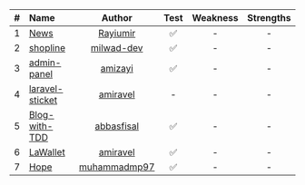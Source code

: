| # | Name                  |      Author       | Test | Weakness | Strengths | 
|:-:|:----------------------|:-----------------:|:----:|:--------:|:---------:|
| 1 | [News][p1]            |  [Rayiumir][a1]   |  ✅   |    -     |     -     |
| 2 | [shopline][p2]        | [milwad-dev][a2]  |  ✅   |    -     |     -     |
| 3 | [admin-panel][p3]     |   [amizayi][a3]   |  ✅   |    -     |     -     |
| 4 | [laravel-sticket][p4] |  [amiravel][a4]   |  -   |    -     |     -     |
| 5 | [Blog-with-TDD][p5]   | [abbasfisal][a5]  |  ✅   |    -     |     -     |
| 6 | [LaWallet][p6]        |  [amiravel][a4]   |  ✅   |    -     |     -     |
| 7 | [Hope][p8]            | [muhammadmp97][a7] |  ✅   |    -     |     -     |

[p1]:https://github.com/Rayiumir/News
[p2]:https://github.com/milwad-dev/shopline
[p3]:https://github.com/amizayi/admin-panel
[p4]:https://github.com/amiravel/laravel-sticket
[p5]:https://github.com/abbasfisal/Laravel-Blog-Project-with-TDD
[p6]:https://github.com/amiravel/LaWallet
[p7]:https://github.com/mjmichael73/laravel-todo-list-api
[p8]:https://github.com/muhammadmp97/Hope

[a1]:https://github.com/Rayiumir
[a2]:https://github.com/milwad-dev
[a3]:https://github.com/amizayi
[a4]:https://github.com/amiravel
[a5]:https://github.com/abbasfisal
[a6]:https://github.com/mjmichael73
[a7]:https://github.com/muhammadmp97






